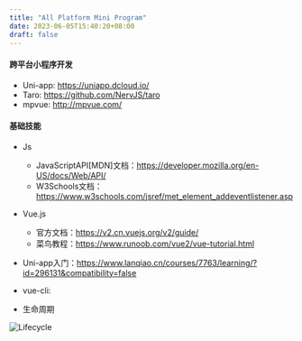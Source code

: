 ```yaml
---
title: "All Platform Mini Program"
date: 2023-06-05T15:40:20+08:00
draft: false
---
```


#### 跨平台小程序开发

- Uni-app: https://uniapp.dcloud.io/
- Taro: https://github.com/NervJS/taro
- mpvue: http://mpvue.com/


#### 基础技能

- Js
    - JavaScriptAPI[MDN]文档：https://developer.mozilla.org/en-US/docs/Web/API/
    - W3Schools文档：https://www.w3schools.com/jsref/met_element_addeventlistener.asp

- Vue.js
    - 官方文档：https://v2.cn.vuejs.org/v2/guide/
    - 菜鸟教程：https://www.runoob.com/vue2/vue-tutorial.html


- Uni-app入门：https://www.lanqiao.cn/courses/7763/learning/?id=296131&compatibility=false


- vue-cli: 


- 生命周期

![Lifecycle](https://v2.cn.vuejs.org/images/lifecycle.png)


